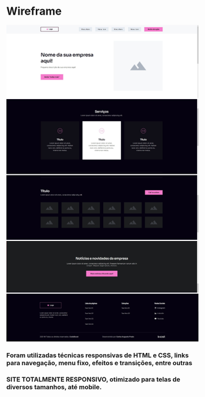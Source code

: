 # Wireframe #

<img src="/prints/Wireframe-1.jpg">
<img src="/prints/Wireframe-2.jpg">
<img src="/prints/WireFrame-3.jpg">
<img src="/prints/Wireframe-4.jpg">
<img src="/prints/WireFrame-5.jpg">

### Foram utilizadas técnicas responsivas de HTML e CSS, links para navegação, menu fixo, efeitos e transições, entre outras ###

### **SITE TOTALMENTE RESPONSIVO**, otimizado para telas de diversos tamanhos, até mobile. ###
